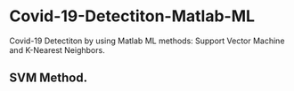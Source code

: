 # Covid-19-Detectiton-Matlab-ML
Covid-19 Detectiton by using Matlab ML methods: Support Vector Machine and K-Nearest Neighbors.

## SVM Method.
